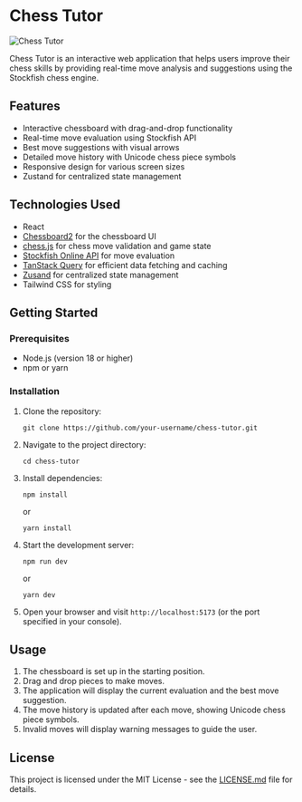 # Chess Tutor

![Chess Tutor](https://github.com/w3bdesign/chess-tutor/assets/45217974/25ad0cb5-b21a-4022-8ee0-ea7a79fc68cf)

Chess Tutor is an interactive web application that helps users improve their chess skills by providing real-time move analysis and suggestions using the Stockfish chess engine.

## Features

- Interactive chessboard with drag-and-drop functionality
- Real-time move evaluation using Stockfish API
- Best move suggestions with visual arrows
- Detailed move history with Unicode chess piece symbols
- Responsive design for various screen sizes
- Zustand for centralized state management

## Technologies Used

- React
- [Chessboard2](https://github.com/oakmac/chessboard2) for the chessboard UI
- [chess.js](https://github.com/jhlywa/chess.js) for chess move validation and game state
- [Stockfish Online API](https://stockfish.online/) for move evaluation
- [TanStack Query](https://tanstack.com/query/latest) for efficient data fetching and caching
- [Zusand](https://docs.pmnd.rs/zustand/getting-started/introduction) for centralized state management
- Tailwind CSS for styling

## Getting Started

### Prerequisites

- Node.js (version 18 or higher)
- npm or yarn

### Installation

1. Clone the repository:
   ```
   git clone https://github.com/your-username/chess-tutor.git
   ```

2. Navigate to the project directory:
   ```
   cd chess-tutor
   ```

3. Install dependencies:
   ```
   npm install
   ```
   or
   ```
   yarn install
   ```

4. Start the development server:
   ```
   npm run dev
   ```
   or
   ```
   yarn dev
   ```

5. Open your browser and visit `http://localhost:5173` (or the port specified in your console).

## Usage

1. The chessboard is set up in the starting position.
2. Drag and drop pieces to make moves.
3. The application will display the current evaluation and the best move suggestion.
4. The move history is updated after each move, showing Unicode chess piece symbols.
5. Invalid moves will display warning messages to guide the user.

## License

This project is licensed under the MIT License - see the [LICENSE.md](LICENSE.md) file for details.
